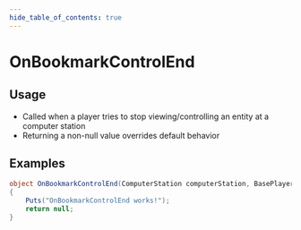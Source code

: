 ```yaml
---
hide_table_of_contents: true
---
```


# OnBookmarkControlEnd

## Usage

* Called when a player tries to stop viewing/controlling an entity at a computer station
* Returning a non-null value overrides default behavior

## Examples

```csharp title=""
object OnBookmarkControlEnd(ComputerStation computerStation, BasePlayer player, BaseEntity controlledEntity)
{
    Puts("OnBookmarkControlEnd works!");
    return null;
}
```
